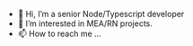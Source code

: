 - 👋 Hi, I’m a senior Node/Typescript developer
- 👀 I’m interested in MEA/RN projects.
- 📫 How to reach me ...

<!---
olgabeliy44/olgabeliy44 is a ✨ special ✨ repository because its `README.md` (this file) appears on your GitHub profile.
You can click the Preview link to take a look at your changes.
--->
